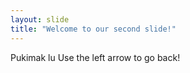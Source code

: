 ```yaml
---
layout: slide
title: "Welcome to our second slide!"
---
```

Pukimak lu
Use the left arrow to go back!
